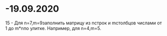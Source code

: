 # -19.09.2020
15 - Для n=7,m=9заполнить матрицу из nстрок и mстолбцов числами от 1 до m*nпо улитке. Например, для n=4,m=5.
